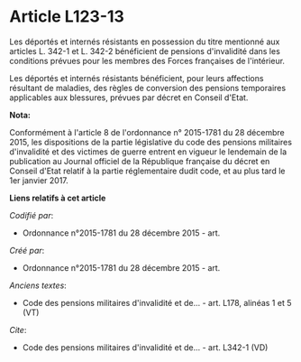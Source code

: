 # Article L123-13

Les déportés et internés résistants en possession du titre mentionné aux articles L. 342-1 et L. 342-2 bénéficient de
pensions d'invalidité dans les conditions prévues pour les membres des Forces françaises de l'intérieur.

Les déportés et internés résistants bénéficient, pour leurs affections résultant de maladies, des règles de conversion des
pensions temporaires applicables aux blessures, prévues par décret en Conseil d'Etat.

**Nota:**

Conformément à l'article 8 de l'ordonnance n° 2015-1781 du 28 décembre 2015, les dispositions de la partie législative du
code des pensions militaires d'invalidité et des victimes de guerre entrent en vigueur le lendemain de la publication au
Journal officiel de la République française du décret en Conseil d'Etat relatif à la partie réglementaire dudit code, et au
plus tard le 1er janvier 2017.

**Liens relatifs à cet article**

_Codifié par_:

  - Ordonnance n°2015-1781 du 28 décembre 2015 - art.

_Créé par_:

  - Ordonnance n°2015-1781 du 28 décembre 2015 - art.

_Anciens textes_:

  - Code des pensions militaires d'invalidité et de... - art. L178, alinéas 1 et 5 (VT)

_Cite_:

  - Code des pensions militaires d'invalidité et de... - art. L342-1 (VD)
